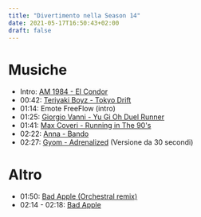 ```yaml
---
title: "Divertimento nella Season 14"
date: 2021-05-17T16:50:43+02:00
draft: false
---
```


# Musiche
+ Intro: [AM 1984 - El Condor](https://invidious.048596.xyz/watch?v=jhTfC1E6-pw&local=true)
+ 00:42: [Teriyaki Boyz - Tokyo Drift](https://invidious.048596.xyz/watch?v=8r2pcVOFh94&local=true)
+ 01:14: Emote FreeFlow (intro)
+ 01:25: [Giorgio Vanni - Yu Gi Oh Duel Runner](https://invidious.048596.xyz/watch?v=tY8YMqn533s&local=true)
+ 01:41: [Max Coveri - Running in The 90's](https://invidious.048596.xyz/watch?v=9LzXHRHLZcw&local=true)
+ 02:22: [Anna - Bando](https://invidious.048596.xyz/watch?v=EZ7XGDnkwS0&local=true)
+ 02:27: [Gyom - Adrenalized](https://www.premiumbeat.com/royalty-free-tracks/adrenalized) (Versione da 30 secondi)

# Altro
+ 01:50: [Bad Apple (Orchestral remix)](https://invidious.048596.xyz/watch?v=VBtTL_IsZ5k&local=true)
+ 02:14 - 02:18: [Bad Apple](https://invidious.048596.xyz/watch?v=FtutLA63Cp8&local=true)
